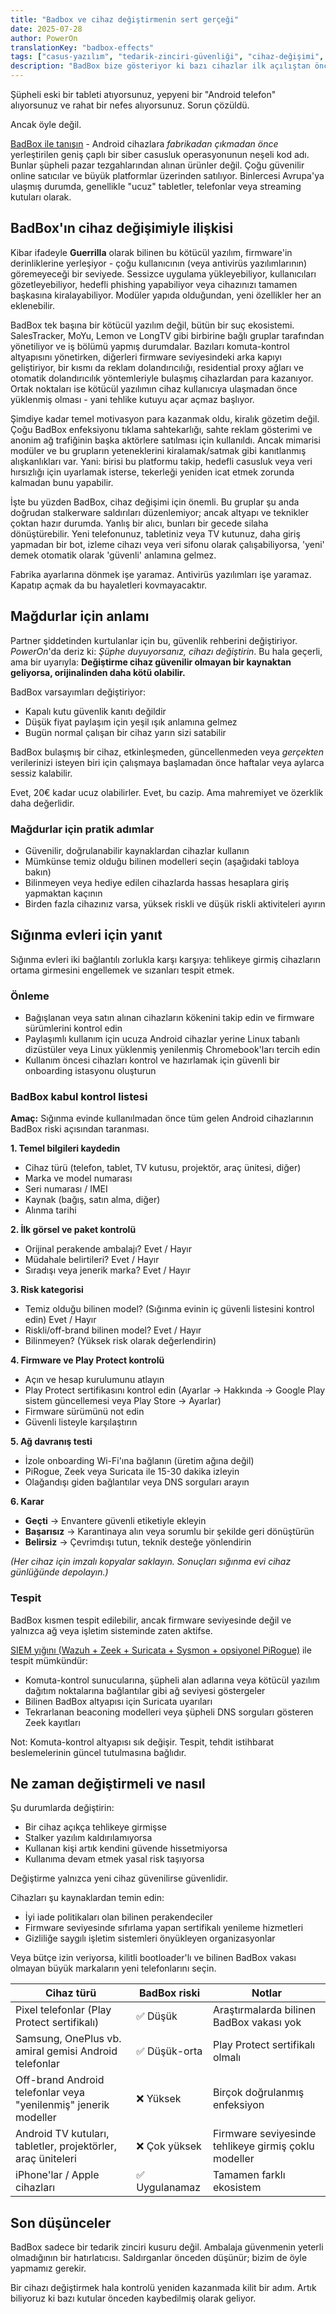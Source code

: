 ```yaml
---
title: "Badbox ve cihaz değiştirmenin sert gerçeği"
date: 2025-07-28
author: PowerOn
translationKey: "badbox-effects"
tags: ["casus-yazılım", "tedarik-zinciri-güvenliği", "cihaz-değişimi", "güvenli-cihazlar", "play-protect"]
description: "BadBox bize gösteriyor ki bazı cihazlar ilk açılıştan önce ele geçirilmiş olabiliyor. İşte cihaz değiştirme konusunda bunun anlamı."
---
```


Şüpheli eski bir tableti atıyorsunuz, yepyeni bir "Android telefon" alıyorsunuz ve rahat bir nefes alıyorsunuz. Sorun çözüldü.

Ancak öyle değil.

[BadBox ile tanışın](https://www.humansecurity.com/learn/blog/satori-threat-intelligence-disruption-badbox-2-0/) - Android cihazlara *fabrikadan çıkmadan önce* yerleştirilen geniş çaplı bir siber casusluk operasyonunun neşeli kod adı. Bunlar şüpheli pazar tezgahlarından alınan ürünler değil. Çoğu güvenilir online satıcılar ve büyük platformlar üzerinden satılıyor. Binlercesi Avrupa'ya ulaşmış durumda, genellikle "ucuz" tabletler, telefonlar veya streaming kutuları olarak.

## BadBox'ın cihaz değişimiyle ilişkisi

Kibar ifadeyle **Guerrilla** olarak bilinen bu kötücül yazılım, firmware'in derinliklerine yerleşiyor - çoğu kullanıcının (veya antivirüs yazılımlarının) göremeyeceği bir seviyede. Sessizce uygulama yükleyebiliyor, kullanıcıları gözetleyebiliyor, hedefli phishing yapabiliyor veya cihazınızı tamamen başkasına kiralayabiliyor. Modüler yapıda olduğundan, yeni özellikler her an eklenebilir.

BadBox tek başına bir kötücül yazılım değil, bütün bir suç ekosistemi. SalesTracker, MoYu, Lemon ve LongTV gibi birbirine bağlı gruplar tarafından yönetiliyor ve iş bölümü yapmış durumdalar. Bazıları komuta-kontrol altyapısını yönetirken, diğerleri firmware seviyesindeki arka kapıyı geliştiriyor, bir kısmı da reklam dolandırıcılığı, residential proxy ağları ve otomatik dolandırıcılık yöntemleriyle bulaşmış cihazlardan para kazanıyor. Ortak noktaları ise kötücül yazılımın cihaz kullanıcıya ulaşmadan önce yüklenmiş olması - yani tehlike kutuyu açar açmaz başlıyor.

Şimdiye kadar temel motivasyon para kazanmak oldu, kiralık gözetim değil. Çoğu BadBox enfeksiyonu tıklama sahtekarlığı, sahte reklam gösterimi ve anonim ağ trafiğinin başka aktörlere satılması için kullanıldı. Ancak mimarisi modüler ve bu grupların yeteneklerini kiralamak/satmak gibi kanıtlanmış alışkanlıkları var. Yani: birisi bu platformu takip, hedefli casusluk veya veri hırsızlığı için uyarlamak isterse, tekerleği yeniden icat etmek zorunda kalmadan bunu yapabilir.

İşte bu yüzden BadBox, cihaz değişimi için önemli. Bu gruplar şu anda doğrudan stalkerware saldırıları düzenlemiyor; ancak altyapı ve teknikler çoktan hazır durumda. Yanlış bir alıcı, bunları bir gecede silaha dönüştürebilir. Yeni telefonunuz, tabletiniz veya TV kutunuz, daha giriş yapmadan bir bot, izleme cihazı veya veri sifonu olarak çalışabiliyorsa, 'yeni' demek otomatik olarak 'güvenli' anlamına gelmez.

Fabrika ayarlarına dönmek işe yaramaz. Antivirüs yazılımları işe yaramaz. Kapatıp açmak da bu hayaletleri kovmayacaktır.

## Mağdurlar için anlamı

Partner şiddetinden kurtulanlar için bu, güvenlik rehberini değiştiriyor. *PowerOn*'da deriz ki: *Şüphe duyuyorsanız, cihazı değiştirin*. Bu hala geçerli, ama bir uyarıyla: **Değiştirme cihaz güvenilir olmayan bir kaynaktan geliyorsa, orijinalinden daha kötü olabilir.**

BadBox varsayımları değiştiriyor:

- Kapalı kutu güvenlik kanıtı değildir  
- Düşük fiyat paylaşım için yeşil ışık anlamına gelmez  
- Bugün normal çalışan bir cihaz yarın sizi satabilir

BadBox bulaşmış bir cihaz, etkinleşmeden, güncellenmeden veya *gerçekten* verilerinizi isteyen biri için çalışmaya başlamadan önce haftalar veya aylarca sessiz kalabilir.

Evet, 20€ kadar ucuz olabilirler. Evet, bu cazip. Ama mahremiyet ve özerklik daha değerlidir.

### Mağdurlar için pratik adımlar

- Güvenilir, doğrulanabilir kaynaklardan cihazlar kullanın  
- Mümkünse temiz olduğu bilinen modelleri seçin (aşağıdaki tabloya bakın)  
- Bilinmeyen veya hediye edilen cihazlarda hassas hesaplara giriş yapmaktan kaçının  
- Birden fazla cihazınız varsa, yüksek riskli ve düşük riskli aktiviteleri ayırın

## Sığınma evleri için yanıt

Sığınma evleri iki bağlantılı zorlukla karşı karşıya: tehlikeye girmiş cihazların ortama girmesini engellemek ve sızanları tespit etmek.

### Önleme

- Bağışlanan veya satın alınan cihazların kökenini takip edin ve firmware sürümlerini kontrol edin  
- Paylaşımlı kullanım için ucuza Android cihazlar yerine Linux tabanlı dizüstüler veya Linux yüklenmiş yenilenmiş Chromebook'ları tercih edin  
- Kullanım öncesi cihazları kontrol ve hazırlamak için güvenli bir onboarding istasyonu oluşturun  

### BadBox kabul kontrol listesi

**Amaç:** Sığınma evinde kullanılmadan önce tüm gelen Android cihazlarının BadBox riski açısından taranması.

**1. Temel bilgileri kaydedin**
- Cihaz türü (telefon, tablet, TV kutusu, projektör, araç ünitesi, diğer)
- Marka ve model numarası
- Seri numarası / IMEI
- Kaynak (bağış, satın alma, diğer)
- Alınma tarihi

**2. İlk görsel ve paket kontrolü**
- Orijinal perakende ambalajı? Evet / Hayır  
- Müdahale belirtileri? Evet / Hayır  
- Sıradışı veya jenerik marka? Evet / Hayır  

**3. Risk kategorisi**
- Temiz olduğu bilinen model? (Sığınma evinin iç güvenli listesini kontrol edin) Evet / Hayır  
- Riskli/off-brand bilinen model? Evet / Hayır  
- Bilinmeyen? (Yüksek risk olarak değerlendirin)  

**4. Firmware ve Play Protect kontrolü**
- Açın ve hesap kurulumunu atlayın  
- Play Protect sertifikasını kontrol edin (Ayarlar → Hakkında → Google Play sistem güncellemesi veya Play Store → Ayarlar)  
- Firmware sürümünü not edin  
- Güvenli listeyle karşılaştırın

**5. Ağ davranış testi**
- İzole onboarding Wi-Fi'ına bağlanın (üretim ağına değil)  
- PiRogue, Zeek veya Suricata ile 15-30 dakika izleyin  
- Olağandışı giden bağlantılar veya DNS sorguları arayın

**6. Karar**
- **Geçti** → Envantere güvenli etiketiyle ekleyin  
- **Başarısız** → Karantinaya alın veya sorumlu bir şekilde geri dönüştürün  
- **Belirsiz** → Çevrimdışı tutun, teknik desteğe yönlendirin

*(Her cihaz için imzalı kopyalar saklayın. Sonuçları sığınma evi cihaz günlüğünde depolayın.)*

### Tespit

BadBox kısmen tespit edilebilir, ancak firmware seviyesinde değil ve yalnızca ağ veya işletim sisteminde zaten aktifse.

[SIEM yığını (Wazuh + Zeek + Suricata + Sysmon + opsiyonel PiRogue)](docs/lab/on-prem/) ile tespit mümkündür:

- Komuta-kontrol sunucularına, şüpheli alan adlarına veya kötücül yazılım dağıtım noktalarına bağlantılar gibi ağ seviyesi göstergeler  
- Bilinen BadBox altyapısı için Suricata uyarıları  
- Tekrarlanan beaconing modelleri veya şüpheli DNS sorguları gösteren Zeek kayıtları

Not: Komuta-kontrol altyapısı sık değişir. Tespit, tehdit istihbarat beslemelerinin güncel tutulmasına bağlıdır.

## Ne zaman değiştirmeli ve nasıl

Şu durumlarda değiştirin:

- Bir cihaz açıkça tehlikeye girmişse  
- Stalker yazılım kaldırılamıyorsa  
- Kullanan kişi artık kendini güvende hissetmiyorsa  
- Kullanıma devam etmek yasal risk taşıyorsa

Değiştirme yalnızca yeni cihaz güvenilirse güvenlidir.

Cihazları şu kaynaklardan temin edin:

- İyi iade politikaları olan bilinen perakendeciler  
- Firmware seviyesinde sıfırlama yapan sertifikalı yenileme hizmetleri  
- Gizliliğe saygılı işletim sistemleri önyükleyen organizasyonlar  

Veya bütçe izin veriyorsa, kilitli bootloader'lı ve bilinen BadBox vakası olmayan büyük markaların yeni telefonlarını seçin.

| Cihaz türü                                                      | BadBox riski  | Notlar                                               |
|-----------------------------------------------------------------|---------------|------------------------------------------------------|
| Pixel telefonlar (Play Protect sertifikalı)                     | ✅ Düşük       | Araştırmalarda bilinen BadBox vakası yok             |
| Samsung, OnePlus vb. amiral gemisi Android telefonlar           | ✅ Düşük-orta  | Play Protect sertifikalı olmalı                      |
| Off-brand Android telefonlar veya "yenilenmiş" jenerik modeller | ❌ Yüksek      | Birçok doğrulanmış enfeksiyon                        |
| Android TV kutuları, tabletler, projektörler, araç üniteleri    | ❌ Çok yüksek  | Firmware seviyesinde tehlikeye girmiş çoklu modeller |
| iPhone'lar / Apple cihazları                                    | ✅ Uygulanamaz | Tamamen farklı ekosistem                             |

## Son düşünceler

BadBox sadece bir tedarik zinciri kusuru değil. Ambalaja güvenmenin yeterli olmadığının bir hatırlatıcısı. Saldırganlar önceden düşünür; bizim de öyle yapmamız gerekir.

Bir cihazı değiştirmek hala kontrolü yeniden kazanmada kilit bir adım. Artık biliyoruz ki bazı kutular önceden kaybedilmiş olarak geliyor.

